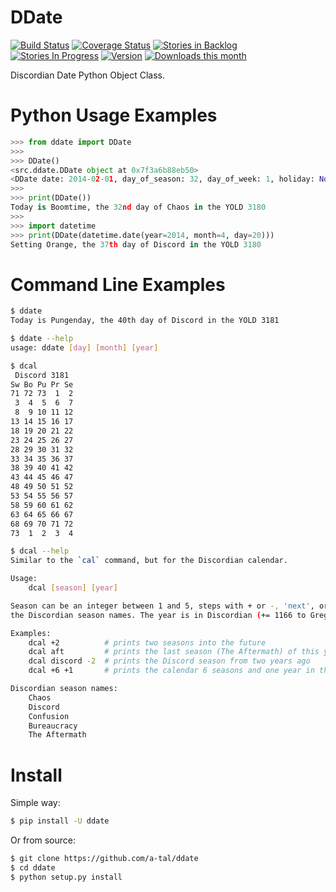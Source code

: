 DDate
=====

[![Build Status](https://travis-ci.org/a-tal/ddate.png?branch=master)](https://travis-ci.org/a-tal/ddate)
[![Coverage Status](https://coveralls.io/repos/a-tal/ddate/badge.png?branch=master)](https://coveralls.io/r/a-tal/ddate?branch=master)
[![Stories in Backlog](https://badge.waffle.io/a-tal/ddate.png?label=ready&title=Backlog)](https://waffle.io/a-tal/ddate)
[![Stories In Progress](https://badge.waffle.io/a-tal/ddate.png?label=ready&title=In+Progress)](https://waffle.io/a-tal/ddate)
[![Version](https://pypip.in/v/ddate/badge.png)](https://pypi.python.org/pypi/ddate/)
[![Downloads this month](https://pypip.in/d/ddate/badge.png)](https://pypi.python.org/pypi/ddate/)

Discordian Date Python Object Class.


Python Usage Examples
=====================

```python
>>> from ddate import DDate
>>>
>>> DDate()
<src.ddate.DDate object at 0x7f3a6b88eb50>
<DDate date: 2014-02-01, day_of_season: 32, day_of_week: 1, holiday: None, season: 0, year: 3180>
>>>
>>> print(DDate())
Today is Boomtime, the 32nd day of Chaos in the YOLD 3180
>>>
>>> import datetime
>>> print(DDate(datetime.date(year=2014, month=4, day=20)))
Setting Orange, the 37th day of Discord in the YOLD 3180
```

Command Line Examples
=====================

```bash
$ ddate
Today is Pungenday, the 40th day of Discord in the YOLD 3181

$ ddate --help
usage: ddate [day] [month] [year]

$ dcal
 Discord 3181 
Sw Bo Pu Pr Se
71 72 73  1  2
 3  4  5  6  7
 8  9 10 11 12
13 14 15 16 17
18 19 20 21 22
23 24 25 26 27
28 29 30 31 32
33 34 35 36 37
38 39 40 41 42
43 44 45 46 47
48 49 50 51 52
53 54 55 56 57
58 59 60 61 62
63 64 65 66 67
68 69 70 71 72
73  1  2  3  4

$ dcal --help
Similar to the `cal` command, but for the Discordian calendar.

Usage:
    dcal [season] [year]

Season can be an integer between 1 and 5, steps with + or -, 'next', or any of
the Discordian season names. The year is in Discordian (+= 1166 to Gregorian).

Examples:
    dcal +2          # prints two seasons into the future
    dcal aft         # prints the last season (The Aftermath) of this year
    dcal discord -2  # prints the Discord season from two years ago
    dcal +6 +1       # prints the calendar 6 seasons and one year in the future

Discordian season names:
    Chaos
    Discord
    Confusion
    Bureaucracy
    The Aftermath
```

Install
=======

Simple way:
```bash
$ pip install -U ddate
```

Or from source:
```bash
$ git clone https://github.com/a-tal/ddate
$ cd ddate
$ python setup.py install
```
